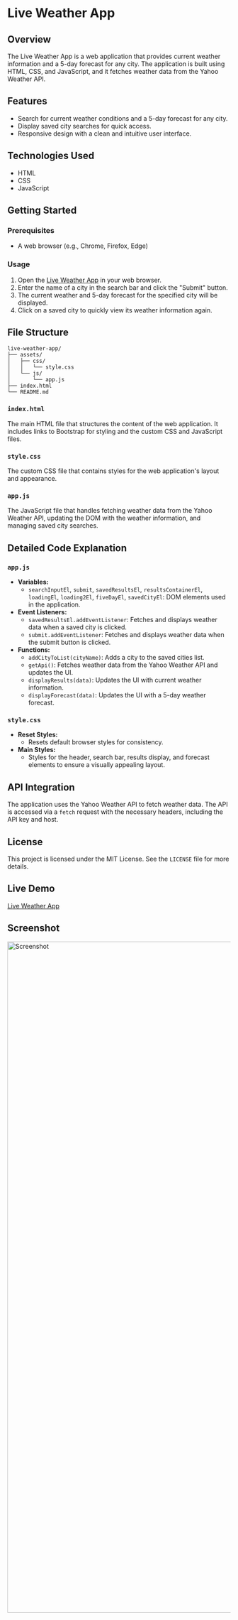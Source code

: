 # Live Weather App

## Overview
The Live Weather App is a web application that provides current weather information and a 5-day forecast for any city. The application is built using HTML, CSS, and JavaScript, and it fetches weather data from the Yahoo Weather API.

## Features
- Search for current weather conditions and a 5-day forecast for any city.
- Display saved city searches for quick access.
- Responsive design with a clean and intuitive user interface.

## Technologies Used
- HTML
- CSS
- JavaScript

## Getting Started
### Prerequisites
- A web browser (e.g., Chrome, Firefox, Edge)

### Usage
1. Open the [Live Weather App](https://lopezivan763.github.io/live-wheather-app/) in your web browser.
2. Enter the name of a city in the search bar and click the "Submit" button.
3. The current weather and 5-day forecast for the specified city will be displayed.
4. Click on a saved city to quickly view its weather information again.

## File Structure
```
live-weather-app/
├── assets/
│   ├── css/
│   │   └── style.css
│   └── js/
│       └── app.js
├── index.html
└── README.md
```

### `index.html`
The main HTML file that structures the content of the web application. It includes links to Bootstrap for styling and the custom CSS and JavaScript files.

### `style.css`
The custom CSS file that contains styles for the web application's layout and appearance.

### `app.js`
The JavaScript file that handles fetching weather data from the Yahoo Weather API, updating the DOM with the weather information, and managing saved city searches.

## Detailed Code Explanation
### `app.js`
- **Variables:**
  - `searchInputEl`, `submit`, `savedResultsEl`, `resultsContainerEl`, `loadingEl`, `loading2El`, `fiveDayEl`, `savedCityEl`: DOM elements used in the application.
- **Event Listeners:**
  - `savedResultsEl.addEventListener`: Fetches and displays weather data when a saved city is clicked.
  - `submit.addEventListener`: Fetches and displays weather data when the submit button is clicked.
- **Functions:**
  - `addCityToList(cityName)`: Adds a city to the saved cities list.
  - `getApi()`: Fetches weather data from the Yahoo Weather API and updates the UI.
  - `displayResults(data)`: Updates the UI with current weather information.
  - `displayForecast(data)`: Updates the UI with a 5-day weather forecast.

### `style.css`
- **Reset Styles:**
  - Resets default browser styles for consistency.
- **Main Styles:**
  - Styles for the header, search bar, results display, and forecast elements to ensure a visually appealing layout.

## API Integration
The application uses the Yahoo Weather API to fetch weather data. The API is accessed via a `fetch` request with the necessary headers, including the API key and host.

## License
This project is licensed under the MIT License. See the `LICENSE` file for more details.

## Live Demo
[Live Weather App](https://lopezivan763.github.io/live-wheather-app/)

## Screenshot
<img width="1512" alt="Screenshot" src="https://github.com/lopezivan763/live-wheather-app/assets/84734876/7b89c289-c9d0-4668-9bad-3907ae6f7e08">
